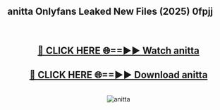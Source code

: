 <h2>anitta Onlyfans Leaked New Files (2025) 0fpjj</h2>
<br>
<div align="center">
<h2><a href="https://mediafiles.top/anitta&ref=git" rel="nofollow">🔴 CLICK HERE 🌐==►► Watch anitta</a></h2>
<h2><a href="https://mediafiles.top/anitta&ref=git" rel="nofollow">🔴 CLICK HERE 🌐==►► Download anitta</a></h2>
<br>
<a href="https://mediafiles.top/anitta&ref=git" rel="nofollow" data-target="animated-image.originalLink"><img src="https://i.ibb.co.com/xMMVF88/686577567.gif" alt="anitta" style="max-width: 100%; display: inline-block;" data-target="animated-image.originalImage"></a>
</div>
<br>
<br>